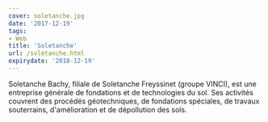 ```yaml
---
cover: soletanche.jpg
date: '2017-12-19'
tags:
- Web
title: 'Soletanche'
url: /soletanche.html
expirydate: '2018-12-19'
---
```


Soletanche Bachy, filiale de Soletanche Freyssinet (groupe VINCI), est une entreprise générale de fondations et de technologies du sol. Ses activités couvrent des procédés géotechniques, de fondations spéciales, de travaux souterrains, d'amélioration et de dépollution des sols.
